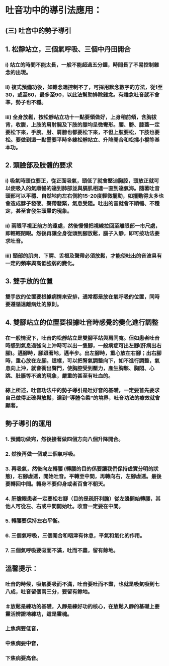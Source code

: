 # 吐音功中的導引法應用：

## (三) 吐音中的勢子導引

## 1. 松靜站立，三個氣呼吸、三個中丹田開合
### i) 站立的時間不能太長，一般不能超過五分鐘，時間長了不易控制雜念的出現。
### ii) 複式預備功後，如雜念還控制不了，可採用默念數字的方法，從1至30，或至60，最多至90，以此法幫助排除雜念。有雜念吐音就不會準，勢子也不穩。
### iii) 全身放鬆，按松靜站立功十一點要領做好，上身稍前傾，含胸拔背，收腹，上肢的肩肘腕及下肢的膝均呈微彎形。腰、膀、膝蓋一定要松下來，手腕、肘、肩膀也都要松下來，不但上肢要松，下肢也要松。要做到這一點需要平時多練松靜站立、升降開合和松揉小棍等基本功。

## 2. 頭臉部及肢體的要求
### i) 吸氣時頭位要正，從正面吸氣，頭低了就會壓迫胸腔，頭放正就可以使吸入的氣順暢的達到肺部並與膈肌相連一直到達氣海。隨著吐音頭部可以平穩、自然地向左右側約15-20度輕微擺動，如擺動得太多也會造成脖子發硬、聲帶發緊，氣息受阻。吐出的音就會不順暢、不穩定，甚至會發生頭暈的現象。
### ii) 兩眼平視正前方的遠處，然後慢慢把視線拉回至離眼部一市尺處，即輕輕閉眼。然後再讓全身從頭到腳放鬆，腦子入靜，即可按功法要求吐音。
### iii) 頸部的肌肉、下腭、舌根及聲帶必須放鬆，才能使吐出的音波具有一定的頻率與高低強弱的變化。

## 3. 雙手放的位置
### 雙手放的位置要根據病情來安排，通常都是放在氣呼吸的位置，同時要遵循遠離病灶的原則。

## 4. 雙腳站立的位置要根據吐音時感覺的變化進行調整
### 在一般情況下，吐音的松靜站立是雙腳平站與肩同寬。但如患者吐音時感到氣息過強向上沖時可以出一隻腳，一般病症可出左腳(肝病出右腳)。邁腳時，腳跟著地，邁半步。出左腳時，重心放在右腳；出右腳時，重心放在左腳。這樣，可以把腎氣調整向下，如不進行調整，氣息向上沖，就會衝出聲門，使胸腔受到壓力，產生胸憋、胸悶、心跳、肚脹等不適的現象，嚴重的甚至有吐血的。

### 綜上所述，吐音功法中的勢子導引是吐好音的基礎，一定要首先要求自己做得正確與放鬆，達到“導體令柔”的境界，吐音功法的療效就會顯著。

## 勢子導引的運用  
### 1. 預備功做完，然後接著做四個方向八個升降開合。
### 2. 然後再做一個或三個氣呼吸。
### 3. 再吸氣，然後向左轉腰 (轉腰的目的係要讓我們保持虛實分明的狀態)，右腳虛透，開始吐音。平轉至中間，再轉向右，左腳虛透。最後要轉回中間。轉身不要仰身或者百會不朝天。
### 4. 肝膽眼患者一定要松右腳（目的是疏肝利膽）從左邊開始轉腰，其他人可從左、右或中間開始吐。收音一定要在中間。
### 5. 轉腰要保持左右平衡。
### 6. 三個氣呼吸，三個開合和咽津有休息，平氣和氣化的作用。
### 7. 三個氣呼吸要吸而不滿，吐而不盡，留有餘地。

## 溫馨提示：
### 吐音的時候，吸氣要吸而不滿，吐音要吐而不盡，也就是吸氣吸到七八成，吐音留個兩三分，要留有餘地。

### ＃放鬆是練功的基礎，入靜是練好功的核心，在放鬆入靜的基礎上要靈活辨證地練功，這是靈魂。

### 上焦病要低音，
### 中焦病要中音，
### 下焦病要高音。
